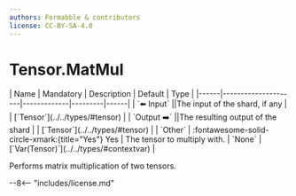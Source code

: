 ```yaml
---
authors: Formabble & contributors
license: CC-BY-SA-4.0
---
```



# Tensor.MatMul

<div class="sh-parameters" markdown="1">
| Name | Mandatory | Description | Default | Type |
|------|---------------------|-------------|---------|------|
| `⬅️ Input` ||The input of the shard, if any | | [`Tensor`](../../types/#tensor) |
| `Output ➡️` ||The resulting output of the shard | | [`Tensor`](../../types/#tensor) |
| `Other` | :fontawesome-solid-circle-xmark:{title="Yes"} Yes  | The tensor to multiply with. | `None` | [`Var(Tensor)`](../../types/#contextvar) |

</div>

Performs matrix multiplication of two tensors.

--8<-- "includes/license.md"

